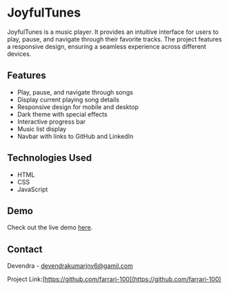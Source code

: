 # JoyfulTunes

JoyfulTunes is a music player. It provides an intuitive interface for users to play, pause, and navigate through their favorite tracks. The project features a responsive design, ensuring a seamless experience across different devices.

## Features

- Play, pause, and navigate through songs
- Display current playing song details
- Responsive design for mobile and desktop
- Dark theme with special effects
- Interactive progress bar
- Music list display
- Navbar with links to GitHub and LinkedIn

## Technologies Used

- HTML
- CSS
- JavaScript



## Demo
Check out the live demo [here](https://farrari-100.github.io/joyfultunes/).


## Contact

Devendra - [devendrakumarjnv6@gamil.com](devendrakumarjnv6@gmail.com)

Project Link:[https://github.com/farrari-100](https://github.com/farrari-100)
